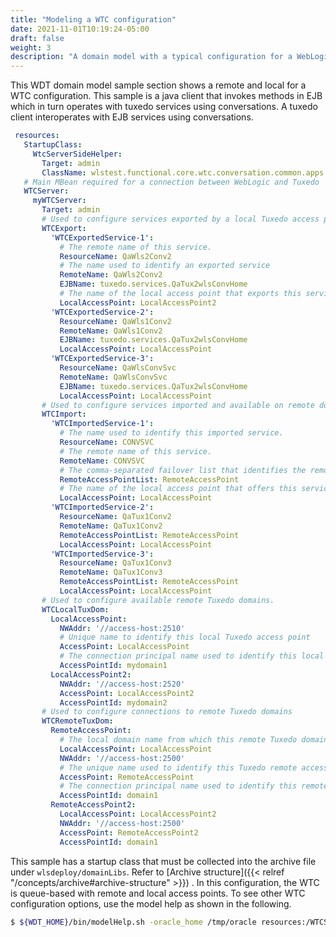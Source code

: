 ```yaml
---
title: "Modeling a WTC configuration"
date: 2021-11-01T10:19:24-05:00
draft: false
weight: 3
description: "A domain model with a typical configuration for a WebLogic Tuxedo Connector."
---
```


This WDT domain model sample section shows a remote and local for a WTC configuration. 
This sample is a java client that invokes methods in EJB which in turn operates with tuxedo services using conversations. A tuxedo client interoperates with EJB services using conversations.

```yaml
 resources:
   StartupClass:
     WtcServerSideHelper:
       Target: admin
       ClassName: wlstest.functional.core.wtc.conversation.common.apps.Helper.WtcServerSideHelperImpl
   # Main MBean required for a connection between WebLogic and Tuxedo
   WTCServer:
     myWTCServer:
       Target: admin
       # Used to configure services exported by a local Tuxedo access point.
       WTCExport:
         'WTCExportedService-1':
           # The remote name of this service.
           ResourceName: QaWls2Conv2
           # The name used to identify an exported service
           RemoteName: QaWls2Conv2
           EJBName: tuxedo.services.QaTux2wlsConvHome
           # The name of the local access point that exports this service.
           LocalAccessPoint: LocalAccessPoint2
         'WTCExportedService-2':
           ResourceName: QaWls1Conv2
           RemoteName: QaWls1Conv2
           EJBName: tuxedo.services.QaTux2wlsConvHome
           LocalAccessPoint: LocalAccessPoint
         'WTCExportedService-3':
           ResourceName: QaWlsConvSvc
           RemoteName: QaWlsConvSvc
           EJBName: tuxedo.services.QaTux2wlsConvHome
           LocalAccessPoint: LocalAccessPoint
       # Used to configure services imported and available on remote domains.
       WTCImport:
         'WTCImportedService-1':
           # The name used to identify this imported service.
           ResourceName: CONVSVC
           # The remote name of this service.
           RemoteName: CONVSVC
           # The comma-separated failover list that identifies the remote domain access points through which resources are imported.
           RemoteAccessPointList: RemoteAccessPoint
           # The name of the local access point that offers this service.
           LocalAccessPoint: LocalAccessPoint
         'WTCImportedService-2':
           ResourceName: QaTux1Conv2
           RemoteName: QaTux1Conv2
           RemoteAccessPointList: RemoteAccessPoint
           LocalAccessPoint: LocalAccessPoint
         'WTCImportedService-3':
           ResourceName: QaTux1Conv3
           RemoteName: QaTux1Conv3
           RemoteAccessPointList: RemoteAccessPoint
           LocalAccessPoint: LocalAccessPoint
       # Used to configure available remote Tuxedo domains.
       WTCLocalTuxDom:
         LocalAccessPoint:
           NWAddr: '//access-host:2510'
           # Unique name to identify this local Tuxedo access point
           AccessPoint: LocalAccessPoint
           # The connection principal name used to identify this local Tuxedo access point when attempting to establish a session connection with remote Tuxedo access points.
           AccessPointId: mydomain1
         LocalAccessPoint2:
           NWAddr: '//access-host:2520'
           AccessPoint: LocalAccessPoint2
           AccessPointId: mydomain2
       # Used to configure connections to remote Tuxedo domains
       WTCRemoteTuxDom:
         RemoteAccessPoint:
           # The local domain name from which this remote Tuxedo domain is reached.
           LocalAccessPoint: LocalAccessPoint
           NWAddr: '//access-host:2500'
           # The unique name used to identify this Tuxedo remote access point
           AccessPoint: RemoteAccessPoint
           # The connection principal name used to identify this remote domain access point when attempting to establish a session connection to local Tuxedo access points
           AccessPointId: domain1
         RemoteAccessPoint2:
           LocalAccessPoint: LocalAccessPoint2
           NWAddr: '//access-host:2500'
           AccessPoint: RemoteAccessPoint2
           AccessPointId: domain1

```
This sample has a startup class that must be collected into the archive file under `wlsdeploy/domainLibs`. Refer to [Archive structure]({{< relref "/concepts/archive#archive-structure" >}}) .
In this configuration, the WTC is queue-based with remote and local access points. To see other WTC configuration options, use the model help as shown in the following.

```bash
$ ${WDT_HOME}/bin/modelHelp.sh -oracle_home /tmp/oracle resources:/WTCServer
```

